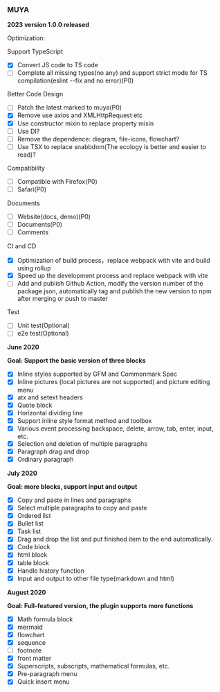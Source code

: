 ### MUYA

**2023 version 1.0.0 released**

Optimization:

Support TypeScript

- [x] Convert JS code to TS code
- [ ] Complete all missing types(no any) and support strict mode for TS compilation(eslint --fix and no error)(P0)

Better Code Design

- [ ] Patch the latest marked to muya(P0)
- [x] Remove use axios and XMLHttpRequest etc
- [x] Use constructor mixin to replace property mixin
- [ ] Use DI?
- [ ] Remove the dependence: diagram, file-icons, flowchart?
- [ ] Use TSX to replace snabbdom(The ecology is better and easier to read)?

Compatibility

- [ ] Compatible with Firefox(P0)
- [ ] Safari(P0)

Documents
- [ ] Website(docs, demo)(P0)
- [ ] Documents(P0)
- [ ] Comments

CI and CD
- [x] Optimization of build process，replace webpack with vite and build using rollup
- [x] Speed up the development process and replace webpack with vite
- [ ] Add and publish Github Action, modify the version number of the package.json, automatically tag and publish the new version to npm after merging or push to master

Test
- [ ] Unit test(Optional)
- [ ] e2e test(Optional)

**June 2020**

**Goal: Support the basic version of three blocks**

- [x] Inline styles supported by GFM and Commonmark Spec
- [x] Inline pictures (local pictures are not supported) and picture editing menu
- [x] atx and setext headers
- [x] Quote block
- [x] Horizontal dividing line
- [x] Support inline style format method and toolbox
- [x] Various event processing backspace, delete, arrow, tab, enter, input, etc.
- [x] Selection and deletion of multiple paragraphs
- [x] Paragraph drag and drop
- [x] Ordinary paragraph

**July 2020**

**Goal: more blocks, support input and output**

- [x] Copy and paste in lines and paragraphs
- [x] Select multiple paragraphs to copy and paste
- [x] Ordered list
- [x] Bullet list
- [x] Task list
- [x] Drag and drop the list and put finished item to the end automatically.
- [x] Code block
- [x] html block
- [x] table block
- [x] Handle history function
- [x] Input and output to other file type(markdown and html)

**August 2020**

**Goal: Full-featured version, the plugin supports more functions**

- [x] Math formula block
- [x] mermaid
- [x] flowchart
- [x] sequence
- [ ] footnote
- [x] front matter
- [x] Superscripts, subscripts, mathematical formulas, etc.
- [x] Pre-paragraph menu
- [x] Quick insert menu
